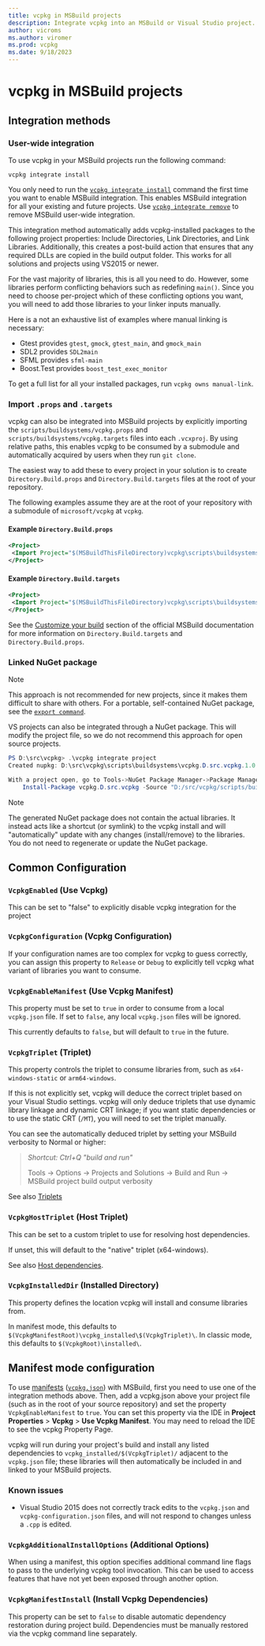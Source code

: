 ```yaml
---
title: vcpkg in MSBuild projects
description: Integrate vcpkg into an MSBuild or Visual Studio project.
author: vicroms
ms.author: viromer
ms.prod: vcpkg
ms.date: 9/18/2023
---
```

# vcpkg in MSBuild projects

## Integration methods

### User-wide integration

To use vcpkg in your MSBuild projects run the following command:

```Console
vcpkg integrate install
```

You only need to run the [`vcpkg integrate install`](../../commands/integrate.md#vcpkg-integrate-install)
command the first time you want to enable MSBuild integration. This enables MSBuild integration for all
your existing and future projects. Use [`vcpkg integrate remove`](../../commands/integrate.md#vcpkg-integrate-remove)
to remove MSBuild user-wide integration.

This integration method automatically adds vcpkg-installed packages to the following project properties:
Include Directories, Link Directories, and Link Libraries. Additionally, this creates a post-build action
that ensures that any required DLLs are copied in the build output folder. This works for all solutions and
projects using VS2015 or newer.

For the vast majority of libraries, this is all you need to do. However, some libraries perform
conflicting behaviors such as redefining `main()`. Since you need to choose per-project which of
these conflicting options you want, you will need to add those libraries to your linker inputs
manually.

Here is a not an exhaustive list of examples where manual linking is necessary:

- Gtest provides `gtest`, `gmock`, `gtest_main`, and `gmock_main`
- SDL2 provides `SDL2main`
- SFML provides `sfml-main`
- Boost.Test provides `boost_test_exec_monitor`

To get a full list for all your installed packages, run `vcpkg owns manual-link`.

### Import `.props` and `.targets`

vcpkg can also be integrated into MSBuild projects by explicitly importing the `scripts/buildsystems/vcpkg.props` and `scripts/buildsystems/vcpkg.targets` files into each `.vcxproj`. By using relative paths, this enables vcpkg to be consumed by a submodule and automatically acquired by users when they run `git clone`.

The easiest way to add these to every project in your solution is to create `Directory.Build.props` and `Directory.Build.targets` files at the root of your repository.

The following examples assume they are at the root of your repository with a submodule of `microsoft/vcpkg` at `vcpkg`.

#### Example `Directory.Build.props`

```xml
<Project>
 <Import Project="$(MSBuildThisFileDirectory)vcpkg\scripts\buildsystems\msbuild\vcpkg.props" />
</Project>
```

#### Example `Directory.Build.targets`

```xml
<Project>
 <Import Project="$(MSBuildThisFileDirectory)vcpkg\scripts\buildsystems\msbuild\vcpkg.targets" />
</Project>
```

See the [Customize your build](/visualstudio/msbuild/customize-your-build#directorybuildprops-and-directorybuildtargets) section of the official MSBuild documentation for more information on `Directory.Build.targets` and `Directory.Build.props`.

### Linked NuGet package

> [!NOTE]
> This approach is not recommended for new projects, since it makes them difficult to share with others. For a portable, self-contained NuGet package, see the [`export command`](../../commands/export.md).

VS projects can also be integrated through a NuGet package. This will modify the project file, so we do not recommend this approach for open source projects.

```powershell
PS D:\src\vcpkg> .\vcpkg integrate project
Created nupkg: D:\src\vcpkg\scripts\buildsystems\vcpkg.D.src.vcpkg.1.0.0.nupkg

With a project open, go to Tools->NuGet Package Manager->Package Manager Console and paste:
    Install-Package vcpkg.D.src.vcpkg -Source "D:/src/vcpkg/scripts/buildsystems"
```

> [!NOTE]
> The generated NuGet package does not contain the actual libraries. It instead acts like a shortcut (or symlink) to the vcpkg install and will "automatically" update with any changes (install/remove) to the libraries. You do not need to regenerate or update the NuGet package.

## Common Configuration

### `VcpkgEnabled` (Use Vcpkg)

This can be set to "false" to explicitly disable vcpkg integration for the project

### `VcpkgConfiguration` (Vcpkg Configuration)

If your configuration names are too complex for vcpkg to guess correctly, you can assign this property to `Release` or `Debug` to explicitly tell vcpkg what variant of libraries you want to consume.

### `VcpkgEnableManifest` (Use Vcpkg Manifest)

This property must be set to `true` in order to consume from a local `vcpkg.json` file. If set to `false`, any local `vcpkg.json` files will be ignored.

This currently defaults to `false`, but will default to `true` in the future.

### <a name="vcpkgtriplet"></a> `VcpkgTriplet` (Triplet)

This property controls the triplet to consume libraries from, such as `x64-windows-static` or `arm64-windows`.

If this is not explicitly set, vcpkg will deduce the correct triplet based on your Visual Studio settings. vcpkg will only deduce triplets that use dynamic library linkage and dynamic CRT linkage; if you want static dependencies or to use the static CRT (`/MT`), you will need to set the triplet manually.

You can see the automatically deduced triplet by setting your MSBuild verbosity to Normal or higher:

> *Shortcut: Ctrl+Q "build and run"*
>
> Tools -> Options -> Projects and Solutions -> Build and Run -> MSBuild project build output verbosity

See also [Triplets](../triplets.md)

### <a name="vcpkghosttriplet"></a> `VcpkgHostTriplet` (Host Triplet)

This can be set to a custom triplet to use for resolving host dependencies.

If unset, this will default to the "native" triplet (x64-windows).

See also [Host dependencies](../host-dependencies.md).

### `VcpkgInstalledDir` (Installed Directory)

This property defines the location vcpkg will install and consume libraries from.

In manifest mode, this defaults to `$(VcpkgManifestRoot)\vcpkg_installed\$(VcpkgTriplet)\`. In classic mode, this defaults to `$(VcpkgRoot)\installed\`.

## Manifest mode configuration

To use [manifests](../manifests.md) ([`vcpkg.json`](../../reference/vcpkg-json.md)) with MSBuild, first you need to use one of the integration methods above. Then, add a vcpkg.json above your project file (such as in the root of your source repository) and set the property `VcpkgEnableManifest` to `true`. You can set this property via the IDE in **Project Properties** > **Vcpkg** > **Use Vcpkg Manifest**. You may need to reload the IDE to see the vcpkg Property Page.

vcpkg will run during your project's build and install any listed dependencies to `vcpkg_installed/$(VcpkgTriplet)/` adjacent to the `vcpkg.json` file; these libraries will then automatically be included in and linked to your MSBuild projects.

### Known issues

- Visual Studio 2015 does not correctly track edits to the `vcpkg.json` and `vcpkg-configuration.json` files, and will not respond to changes unless a `.cpp` is edited.

### <a name="vcpkg-additional-install-options"></a> `VcpkgAdditionalInstallOptions` (Additional Options)

When using a manifest, this option specifies additional command line flags to pass to the underlying vcpkg tool invocation. This can be used to access features that have not yet been exposed through another option.

### `VcpkgManifestInstall` (Install Vcpkg Dependencies)

This property can be set to `false` to disable automatic dependency restoration during project build. Dependencies must be manually restored via the vcpkg command line separately.
